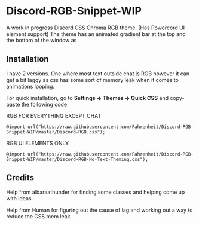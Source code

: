 # Discord-RGB-Snippet-WIP
 A work in progress Discord CSS Chroma RGB theme. (Has Powercord UI element support)
 The theme has an animated gradient bar at the top and the bottom of the window as

## Installation
I have 2 versions. One where most text outside chat is RGB however it can get a bit laggy as css has some sort of memory leak when it comes to animations looping.

For quick installation, go to **Settings -> Themes -> Quick CSS** and copy-paste the following code

RGB FOR EVERYTHING EXCEPT CHAT

    @import url("https://raw.githubusercontent.com/Fahrenheit/Discord-RGB-Snippet-WIP/master/Discord-RGB.css");


RGB UI ELEMENTS ONLY

    @import url("https://raw.githubusercontent.com/Fahrenheit/Discord-RGB-Snippet-WIP/master/Discord-RGB-No-Text-Theming.css");


## Credits

Help from albaraathunder for finding some classes and helping come up with ideas.

Help from Human for figuring out the cause of lag and working out a way to reduce the CSS mem leak.